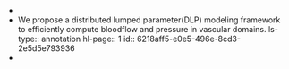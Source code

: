 -
- We  propose  a  distributed  lumped  parameter(DLP) modeling framework to efficiently compute bloodflow and pressure in vascular domains. 
  ls-type:: annotation
  hl-page:: 1
  id:: 6218aff5-e0e5-496e-8cd3-2e5d5e793936
-